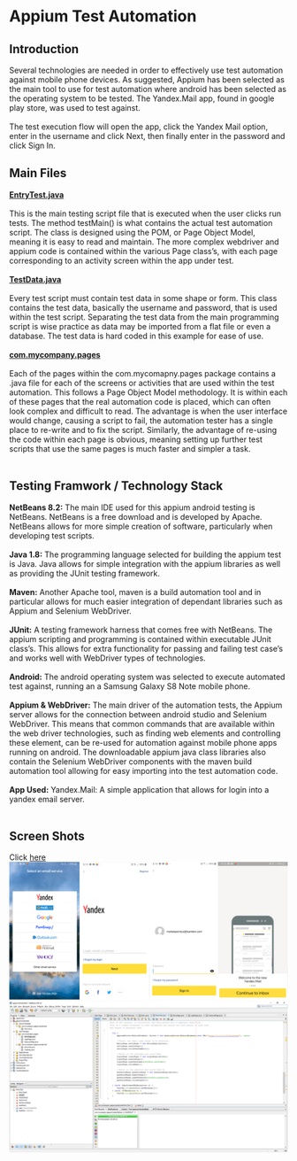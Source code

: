 # Appium Test Automation
## Introduction
Several technologies are needed in order to effectively use test automation against mobile phone devices. As suggested, Appium has been selected as the main tool to use for test automation where android has been selected as the operating system to be tested. The Yandex.Mail app, found in google play store, was used to test against.<br /><br />
The test execution flow will open the app, click the Yandex Mail option, enter in the username and click Next, then finally enter in the password and click Sign In.
## Main Files
**[EntryTest.java](https://github.com/bigmilsy/appiumtest/blob/master/src/test/java/com/mycompany/appiumyandexmail/EntryTest.java)**<br /><br />
This is the main testing script file that is executed when the user clicks run tests. The method testMain() is what contains the actual test automation script. The class is designed using the POM, or Page Object Model, meaning it is easy to read and maintain. The more complex webdriver and appium code is contained within the various Page class’s, with each page corresponding to an activity screen within the app under test.<br /><br />
**[TestData.java](https://github.com/bigmilsy/appiumtest/blob/master/src/test/java/com/mycompany/appiumyandexmail/TestData.java)**<br /><br />
Every test script must contain test data in some shape or form. This class contains the test data, basically the username and password, that is used within the test script. Separating the test data from the main programming script is wise practice as data may be imported from a flat file or even a database. The test data is hard coded in this example for ease of use.<br /><br />
**[com.mycompany.pages](https://github.com/bigmilsy/appiumtest/tree/master/src/test/java/com/mycomapny/pages)**<br /><br />
Each of the pages within the com.mycomapny.pages package contains a .java file for each of the screens or activities that are used within the test automation. This follows a Page Object Model methodology. It is within each of these pages that the real automation code is placed, which can often look complex and difficult to read. The advantage is when the user interface would change, causing a script to fail, the automation tester has a single place to re-write and to fix the script. Similarly, the advantage of re-using the code within each page is obvious, meaning setting up further test scripts that use the same pages is much faster and simpler a task.<br /><br />
## Testing Framwork / Technology Stack
**NetBeans 8.2:** The main IDE used for this appium android testing is NetBeans. NetBeans is a free download and is developed by Apache. NetBeans allows for more simple creation of software, particularly when developing test scripts.<br /><br />
**Java 1.8:** The programming language selected for building the appium test is Java. Java allows for simple integration with the appium libraries as well as providing the JUnit testing framework.<br /><br />
**Maven:** Another Apache tool, maven is a build automation tool and in particular allows for much easier integration of dependant libraries such as Appium and Selenium WebDriver.<br /><br />
**JUnit:** A testing framework harness that comes free with NetBeans. The appium scripting and programming is contained within executable JUnit class’s. This allows for extra functionality for passing and failing test case’s and works well with WebDriver types of technologies.<br /><br />
**Android:** The android operating system was selected to execute automated test against, running an a Samsung Galaxy S8 Note mobile phone.<br /><br />
**Appium & WebDriver:** The main driver of the automation tests, the Appium server allows for the connection between android studio and Selenium WebDriver. This means that common commands that are available within the web driver technologies, such as finding web elements and controlling these element, can be re-used for automation against mobile phone apps running on android. The downloadable appium java class libraries also contain the Selenium WebDriver components with the maven build automation tool allowing for easy importing into the test automation code.<br /><br />
**App Used:** Yandex.Mail: A simple application that allows for login into a yandex email server.<br /><br />
## Screen Shots
Click [here](https://github.com/bigmilsy/appiumtest/blob/master/testScreenShots.png)
![App Screen Shots](https://github.com/bigmilsy/appiumtest/blob/master/testScreenShots.png)
![IDE Screen Shots](https://github.com/bigmilsy/appiumtest/blob/master/IDEScreenShot.png)